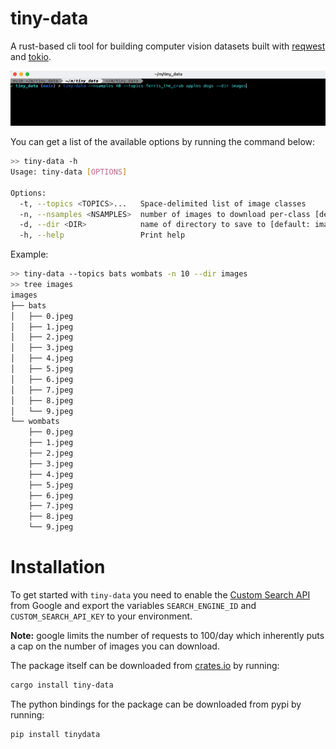 # tiny-data

A rust-based cli tool for building computer vision datasets built with [reqwest](https://docs.rs/reqwest/latest/reqwest/) and [tokio](https://tokio.rs/).

![alt text](https://github.com/nnethercott/tiny-data/blob/main/assets/images/demo.gif?raw=true)

You can get a list of the available options by running the command below:

```bash
>> tiny-data -h
Usage: tiny-data [OPTIONS]

Options:
  -t, --topics <TOPICS>...   Space-delimited list of image classes
  -n, --nsamples <NSAMPLES>  number of images to download per-class [default: 20]
  -d, --dir <DIR>            name of directory to save to [default: images]
  -h, --help                 Print help
```

Example:

```bash
>> tiny-data --topics bats wombats -n 10 --dir images
>> tree images
images
├── bats
│   ├── 0.jpeg
│   ├── 1.jpeg
│   ├── 2.jpeg
│   ├── 3.jpeg
│   ├── 4.jpeg
│   ├── 5.jpeg
│   ├── 6.jpeg
│   ├── 7.jpeg
│   ├── 8.jpeg
│   └── 9.jpeg
└── wombats
    ├── 0.jpeg
    ├── 1.jpeg
    ├── 2.jpeg
    ├── 3.jpeg
    ├── 4.jpeg
    ├── 5.jpeg
    ├── 6.jpeg
    ├── 7.jpeg
    ├── 8.jpeg
    └── 9.jpeg
```

# Installation

To get started with `tiny-data` you need to enable the [Custom Search API](https://developers.google.com/custom-search/v1/overview) from Google and export the variables `SEARCH_ENGINE_ID` and `CUSTOM_SEARCH_API_KEY` to your environment.

**Note:** google limits the number of requests to 100/day which inherently puts a cap on the number of images you can download.

The package itself can be downloaded from [crates.io](https://crates.io/) by running:

```bash
cargo install tiny-data
```

The python bindings for the package can be downloaded from pypi by running: 
<!-- with additional features for post-download filtering using CLIP by running: -->

```bash 
pip install tinydata
```
<!-- Make sure you also install the appropriate version of `torch` from [here](https://pytorch.org/get-started/locally/) if you want to use open clip.  -->
